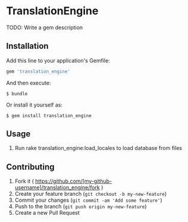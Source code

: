 # TranslationEngine

TODO: Write a gem description

## Installation

Add this line to your application's Gemfile:

```ruby
gem 'translation_engine'
```

And then execute:

    $ bundle

Or install it yourself as:

    $ gem install translation_engine

## Usage

1. Run rake translation_engine:load_locales to load database from files

## Contributing

1. Fork it ( https://github.com/[my-github-username]/translation_engine/fork )
2. Create your feature branch (`git checkout -b my-new-feature`)
3. Commit your changes (`git commit -am 'Add some feature'`)
4. Push to the branch (`git push origin my-new-feature`)
5. Create a new Pull Request
